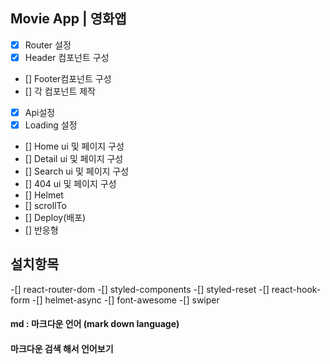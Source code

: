 ## Movie App | 영화앱

- [x] Router 설정
- [x] Header 컴포넌트 구성
- [] Footer컴포넌트 구성
- [] 각 컴포넌트 제작
- [x] Api설정
- [x] Loading 설정
- [] Home ui 및 페이지 구성
- [] Detail ui 및 페이지 구성
- [] Search ui 및 페이지 구성
- [] 404 ui 및 페이지 구성
- [] Helmet
- [] scrollTo
- [] Deploy(배포)
- [] 반응형

## 설치항목

-[] react-router-dom
-[] styled-components
-[] styled-reset
-[] react-hook-form
-[] helmet-async
-[] font-awesome
-[] swiper

#### md : 마크다운 언어 (mark down language)

#### 마크다운 검색 해서 언어보기
